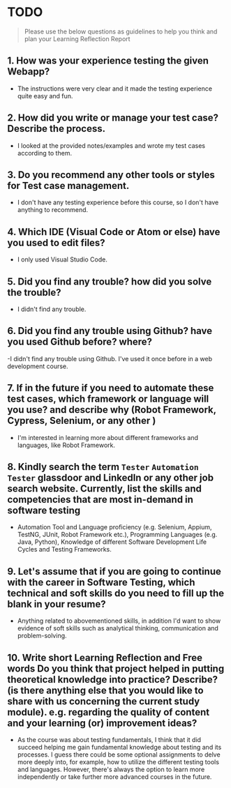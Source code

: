 
# TODO

> Please use the below questions as guidelines to help you think and plan your Learning Reflection Report

## 1. How was your experience testing the given Webapp?
- The instructions were very clear and it made the testing experience quite easy and fun.
     

## 2. How did you write or manage your test case? Describe the process.
- I looked at the provided notes/examples and wrote my test cases according to them.
    

## 3. Do you recommend any other tools or styles for Test case management. 
- I don't have any testing experience before this course, so I don't have anything to recommend.


## 4. Which IDE (Visual Code or Atom or else) have you used to edit files?
- I only used Visual Studio Code.


     
## 5. Did you find any trouble? how did you solve the trouble?
- I didn't find any trouble.


## 6. Did you find any trouble using Github? have you used Github before? where?
-I didn't find any trouble using Github. I've used it once before in a web development course.
 

      

## 7. If in the future if you need to automate these test cases, which framework or language will you use? and describe why (Robot Framework, Cypress, Selenium, or any other )
- I'm interested in learning more about different frameworks and languages, like Robot Framework.



## 8. Kindly search the term `Tester` `Automation Tester` glassdoor and LinkedIn or any other job search website. Currently, list the skills and competencies that are most in-demand in software testing
- Automation Tool and Language proficiency (e.g. Selenium, Appium, TestNG, JUnit, Robot Framework etc.), Programming Languages (e.g. Java, Python), Knowledge of different Software Development Life Cycles and Testing Frameworks.



## 9. **Let's assume** that if you are going to continue with the career in Software Testing, which technical and soft skills do you need to fill up the blank in your resume?
- Anything related to abovementioned skills, in addition I'd want to show evidence of soft skills such as analytical thinking, communication and problem-solving.




## 10. Write short Learning Reflection and  Free words Do you think that project helped in putting theoretical knowledge into practice? Describe? (is there anything else that you would like to share with us concerning the current study module). e.g. regarding the quality of content and your learning (or) improvement ideas? 
- As the course was about testing fundamentals, I think that it did succeed helping me gain fundamental knowledge about testing and its processes. I guess there could be some optional assignments to delve more deeply into, for example, how to utilize the different testing tools and languages. However, there's always the option to learn more independently or take further more advanced courses in the future.




 





